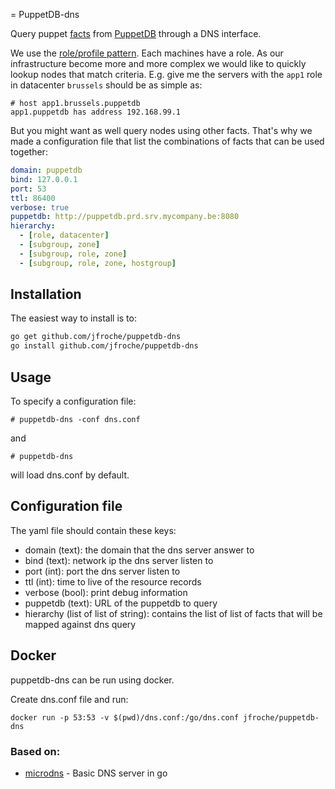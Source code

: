 = PuppetDB-dns

Query puppet [facts](https://docs.puppet.com/facter) from [PuppetDB](https://docs.puppet.com/puppetdb/)
through a DNS interface.

We use the [role/profile pattern](https://docs.puppet.com/pe/2016.4/r_n_p_intro.html). Each machines have a role.
As our infrastructure become more and more complex we would like to quickly lookup nodes that match criteria.
E.g. give me the servers with the `app1` role in datacenter `brussels` should be as simple as:

```
# host app1.brussels.puppetdb
app1.puppetdb has address 192.168.99.1
```

But you might want as well query nodes using other facts. That's why we made a configuration file that list the combinations
of facts that can be used together:

```yaml
domain: puppetdb
bind: 127.0.0.1
port: 53
ttl: 86400
verbose: true
puppetdb: http://puppetdb.prd.srv.mycompany.be:8080
hierarchy:
  - [role, datacenter]
  - [subgroup, zone]
  - [subgroup, role, zone]
  - [subgroup, role, zone, hostgroup]
```

## Installation

The easiest way to install is to:

```bash
go get github.com/jfroche/puppetdb-dns
go install github.com/jfroche/puppetdb-dns
```

## Usage

To specify a configuration file:

```
# puppetdb-dns -conf dns.conf
```

and

```
# puppetdb-dns
```

will load dns.conf by default.

## Configuration file

The yaml file should contain these keys:

 - domain (text): the domain that the dns server answer to
 - bind (text): network ip the dns server listen to
 - port (int): port the dns server listen to
 - ttl (int): time to live of the resource records
 - verbose (bool): print debug information
 - puppetdb (text): URL of the puppetdb to query
 - hierarchy (list of list of string): contains the list of list of facts that will be mapped against dns query

## Docker

puppetdb-dns can be run using docker.

Create dns.conf file and run:

```
docker run -p 53:53 -v $(pwd)/dns.conf:/go/dns.conf jfroche/puppetdb-dns
```

### Based on:

 * [microdns](https://github.com/fffaraz/microdns.git) - Basic DNS server in go

